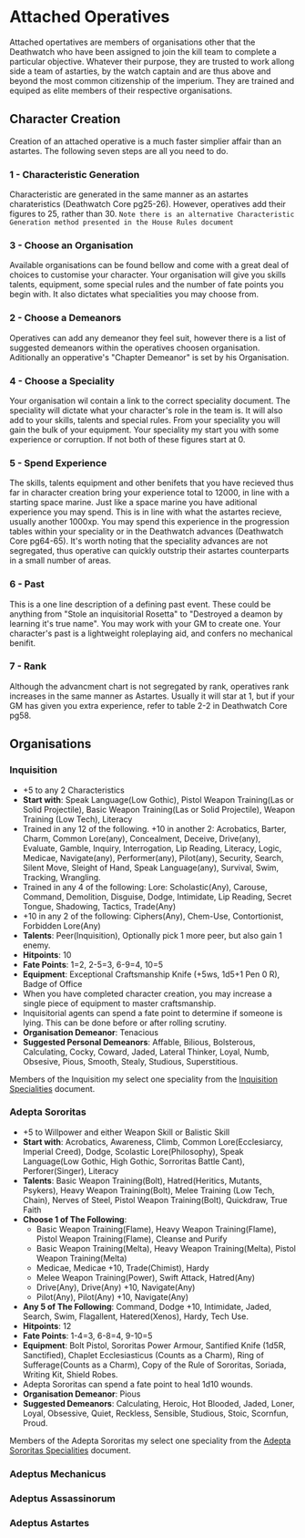 # Attached Operatives

Attached opertatives are members of organisations other that the Deathwatch who have been assigned to join the kill team to complete a particular objective. Whatever their purpose, they are trusted to work allong side a team of astarties, by the watch captain and are thus above and beyond the most common citizenship of the imperium. They are trained and equiped as elite members of their respective organisations.

## Character Creation
Creation of an attached operative is a much faster simplier affair than an astartes. The following seven steps are all you need to do.

### 1 - Characteristic Generation
Characteristic are generated in the same manner as an astartes charateristics (Deathwatch Core pg25-26). However, operatives add their figures to 25, rather than 30. `Note there is an alternative Characteristic Generation method presented in the House Rules document`

### 3 - Choose an Organisation
Available organisations can be found bellow and come with a great deal of choices to customise your character. Your organisation will give you skills talents, equipment, some special rules and the number of fate points you begin with. It also dictates what specialities you may choose from.

### 2 - Choose a Demeanors
Operatives can add any demeanor they feel suit, however there is a list of suggested demeanors within the operatives choosen organisation. Aditionally an opperative's "Chapter Demeanor" is set by his Organisation.

### 4 - Choose a Speciality
Your organisation wil contain a link to the correct speciality document. The speciality will dictate what your character's role in the team is. It will also add to your skills, talents and special rules. From your speciality you will gain the bulk of your equipment. Your speciality my start you with some experience or corruption. If not both of these figures start at 0.

### 5 - Spend Experience
The skills, talents equipment and other benifets that you have recieved thus far in character creation bring your experience total to 12000, in line with a starting space marine. Just like a space marine you have aditional experience you may spend. This is in line with what the astartes recieve, usually another 1000xp. You may spend this experience in the progression tables within your speciality or in the Deathwatch advances (Deathwatch Core pg64-65). It's worth noting that the speciality advances are not segregated, thus operative can quickly outstrip their astartes counterparts in a small number of areas.

### 6 - Past
This is a one line description of a defining past event. These could be anything from "Stole an inquisitorial Rosetta" to "Destroyed a deamon by learning it's true name". You may work with your GM to create one. Your character's past is a lightweight roleplaying aid, and confers no mechanical benifit.

### 7 - Rank
Although the advancment chart is not segregated by rank, operatives rank increases in the same manner as Astartes. Usually it will star at 1, but if your GM has given you extra experience, refer to table 2-2 in Deathwatch Core pg58.

## Organisations

### Inquisition

* +5 to any 2 Characteristics
* **Start with**: Speak Language(Low Gothic), Pistol Weapon Training(Las or Solid Projectile), Basic Weapon Training(Las or Solid Projectile), Weapon Training (Low Tech), Literacy
* Trained in any 12 of the following. +10 in another 2: Acrobatics, Barter, Charm, Common Lore(any), Concealment, Deceive, Drive(any), Evaluate, Gamble, Inquiry, Interrogation, Lip Reading, Literacy, Logic, Medicae, Navigate(any), Performer(any), Pilot(any), Security, Search, Silent Move, Sleight of Hand, Speak Language(any), Survival, Swim, Tracking, Wrangling.
* Trained in any 4 of the following: Lore: Scholastic(Any), Carouse, Command, Demolition, Disguise, Dodge, Intimidate, Lip Reading, Secret Tongue, Shadowing, Tactics, Trade(Any)
* +10 in any 2 of the following: Ciphers(Any), Chem-Use, Contortionist, Forbidden Lore(Any)
* **Talents**: Peer(Inquisition), Optionally pick 1 more peer, but also gain 1 enemy. 
* **Hitpoints**: 10
* **Fate Points**: 1=2, 2-5=3, 6-9=4, 10=5
* **Equipment**: Exceptional Craftsmanship Knife (+5ws, 1d5+1 Pen 0 R), Badge of Office
* When you have completed character creation, you may increase a single piece of equipment to master craftsmanship.
* Inquisitorial agents can spend a fate point to determine if someone is lying. This can be done before or after rolling scrutiny.
* **Organisation Demeanor**: Tenacious
* **Suggested Personal Demeanors**: Affable, Bilious, Bolsterous, Calculating, Cocky, Coward, Jaded, Lateral Thinker, Loyal, Numb, Obsesive, Pious, Smooth, Stealy, Studious, Superstitious.

Members of the Inquisition my select one speciality from the [Inquisition Specialities](specialities/Inquisition.md) document.

### Adepta Sororitas

* +5 to Willpower and either Weapon Skill or Balistic Skill
* **Start with**: Acrobatics, Awareness, Climb, Common Lore(Ecclesiarcy, Imperial Creed), Dodge, Scolastic Lore(Philosophy), Speak Language(Low Gothic, High Gothic, Sorroritas Battle Cant), Perforer(Singer), Literacy
*  **Talents**: Basic Weapon Training(Bolt), Hatred(Heritics, Mutants, Psykers), Heavy Weapon Training(Bolt), Melee Training (Low Tech, Chain), Nerves of Steel, Pistol Weapon Training(Bolt), Quickdraw, True Faith
* **Choose 1 of The Following**: 
  * Basic Weapon Training(Flame), Heavy Weapon Training(Flame), Pistol Weapon Training(Flame), Cleanse and Purify
  * Basic Weapon Training(Melta), Heavy Weapon Training(Melta), Pistol Weapon Training(Melta)
  * Medicae, Medicae +10, Trade(Chimist), Hardy
  * Melee Weapon Training(Power), Swift Attack, Hatred(Any)
  * Drive(Any), Drive(Any) +10, Navigate(Any)
  * Pilot(Any), Pilot(Any) +10, Navigate(Any)
* **Any 5 of The Following**: Command, Dodge +10, Intimidate, Jaded, Search, Swim, Flagallent, Hatered(Xenos), Hardy, Tech Use.
* **Hitpoints**: 12
* **Fate Points**: 1-4=3, 6-8=4, 9-10=5
* **Equipment**: Bolt Pistol, Sororitas Power Armour, Santified Knife (1d5R, Sanctified), Chaplet Ecclesiasticus (Counts as a Charm), Ring of Sufferage(Counts as a Charm), Copy of the Rule of Sororitas, Soriada, Writing Kit, Shield Robes.
* Adepta Sororitas can spend a fate point to heal 1d10 wounds.
* **Organisation Demeanor**: Pious
* **Suggested Demeanors**: Calculating, Heroic, Hot Blooded, Jaded, Loner, Loyal, Obsessive, Quiet, Reckless, Sensible, Studious, Stoic, Scornfun, Proud.

Members of the Adepta Sororitas my select one speciality from the [Adepta Sororitas Specialities](specialities/AdeptaSororitas.md) document.

### Adeptus Mechanicus


### Adeptus Assassinorum


### Adeptus Astartes
